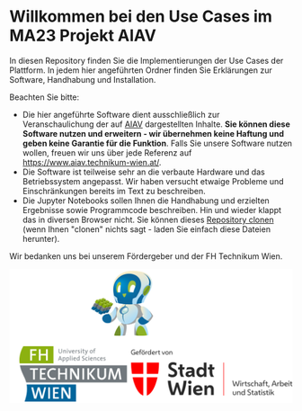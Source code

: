 # Willkommen bei den Use Cases im MA23 Projekt AIAV

In diesen Repository finden Sie die Implementierungen der Use Cases der Plattform. In jedem hier angeführten Ordner finden Sie Erklärungen zur Software, Handhabung und Installation. 

Beachten Sie bitte: 

- Die hier angeführte Software dient ausschließlich zur Veranschaulichung der auf [AIAV](https://www.aiav.technikum-wien.at/) dargestellten Inhalte. **Sie können diese Software nutzen und erweitern - wir übernehmen keine Haftung und geben keine Garantie für die Funktion**. Falls Sie unsere Software nutzen wollen, freuen wir uns über jede Referenz auf https://www.aiav.technikum-wien.at/.
- Die Software ist teilweise sehr an die verbaute Hardware und das Betriebssystem angepasst. Wir haben versucht etwaige Probleme und Einschränkungen bereits im Text zu beschreiben. 
- Die Jupyter Notebooks sollen Ihnen die Handhabung und erzielten Ergebnisse sowie Programmcode beschreiben. Hin und wieder klappt das in diversen Browser nicht. Sie können dieses [Repository clonen](https://docs.github.com/en/repositories/creating-and-managing-repositories/cloning-a-repository) (wenn Ihnen "clonen" nichts sagt - laden Sie einfach diese Dateien herunter).


Wir bedanken uns bei unserem Fördergeber und der FH Technikum Wien.

![Logos](miscellaneous/img.png)
